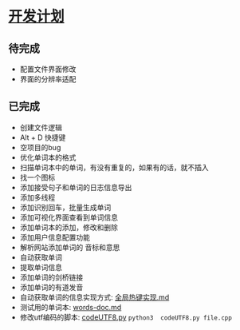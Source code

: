 # [开发计划](./)   

## 待完成        

- 配置文件界面修改  
- 界面的分辨率适配    

## 已完成   

- 创建文件逻辑    
- Alt + D 快捷键  
- 空项目的bug  
- 优化单词本的格式    
- 扫描单词本中的单词，有没有重复的，如果有的话，就不插入  
- 找一个图标  
- 添加接受句子和单词的日志信息导出   
- 添加多线程  
- 添加识别回车，批量生成单词    
- 添加可视化界面查看到单词信息  
- 添加单词本的添加，修改和删除  
- 添加用户信息配置功能   
- 解析网站添加单词的 音标和意思 
- 自动获取单词  
- 提取单词信息  
- 添加单词的剑桥链接  
- 添加单词的有道发音  
- 自动获取单词的信息实现方式:  [全局热键实现.md](全局热键实现.md)  
- 测试用的单词本:  [words-doc.md](words-doc.md)  
- 修改utf编码的脚本:  [codeUTF8.py](codeUTF8.py)     `python3  codeUTF8.py file.cpp`
